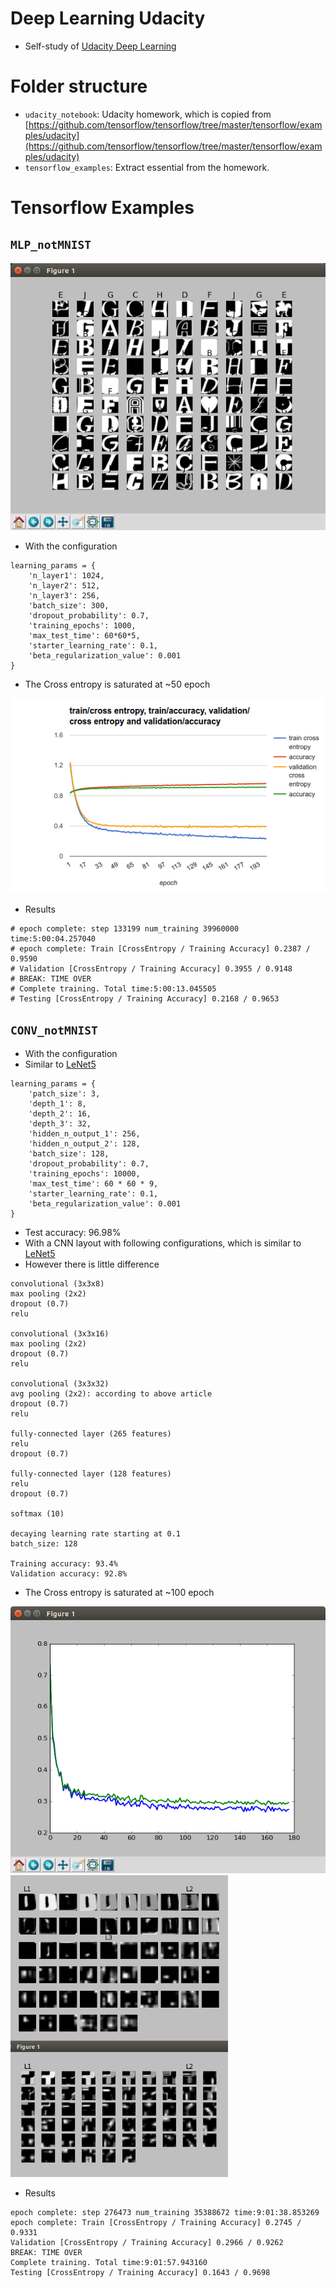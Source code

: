# Deep Learning Udacity
* Self-study of [Udacity Deep Learning](https://www.udacity.com/course/deep-learning--ud730)
 
# Folder structure
* `udacity_notebook`: Udacity homework, which is copied from [https://github.com/tensorflow/tensorflow/tree/master/tensorflow/examples/udacity](https://github.com/tensorflow/tensorflow/tree/master/tensorflow/examples/udacity)
* `tensorflow_examples`: Extract essential from the homework.

# Tensorflow Examples
## `MLP_notMNIST`
![Alt text](tensorflow_examples/images/notMNIST.png "notMNIST screenshot")

* With the configuration
```
learning_params = {
    'n_layer1': 1024,
    'n_layer2': 512,
    'n_layer3': 256,
    'batch_size': 300,
    'dropout_probability': 0.7,
    'training_epochs': 1000,
    'max_test_time': 60*60*5,
    'starter_learning_rate': 0.1,
    'beta_regularization_value': 0.001
}
```

* The Cross entropy is saturated at ~50 epoch

![Alt text](tensorflow_examples/images/MLP_notMNIST.png "https://docs.google.com/spreadsheets/d/1IQtKzPI4cpE_JwI0uLcyAojrMR-0cf_uFlxhOzYUs7M/edit screenshot")

* Results
```
# epoch complete: step 133199 num_training 39960000 time:5:00:04.257040
# epoch complete: Train [CrossEntropy / Training Accuracy] 0.2387 / 0.9590
# Validation [CrossEntropy / Training Accuracy] 0.3955 / 0.9148
# BREAK: TIME OVER
# Complete training. Total time:5:00:13.045505
# Testing [CrossEntropy / Training Accuracy] 0.2168 / 0.9653
```

## `CONV_notMNIST`
* With the configuration
 * Similar to [LeNet5](http://culurciello.github.io/tech/2016/06/04/nets.html)
```
learning_params = {
    'patch_size': 3,
    'depth_1': 8,
    'depth_2': 16,
    'depth_3': 32,
    'hidden_n_output_1': 256,
    'hidden_n_output_2': 128,
    'batch_size': 128,
    'dropout_probability': 0.7,
    'training_epochs': 10000,
    'max_test_time': 60 * 60 * 9,
    'starter_learning_rate': 0.1,
    'beta_regularization_value': 0.001
}
```

* Test accuracy: 96.98%
 * With a CNN layout with following configurations, which is similar to [LeNet5](http://culurciello.github.io/tech/2016/06/04/nets.html)
 * However there is little difference
```
convolutional (3x3x8)
max pooling (2x2)
dropout (0.7)
relu

convolutional (3x3x16)
max pooling (2x2)
dropout (0.7)
relu

convolutional (3x3x32)
avg pooling (2x2): according to above article
dropout (0.7)
relu

fully-connected layer (265 features)
relu
dropout (0.7)

fully-connected layer (128 features)
relu
dropout (0.7)

softmax (10)

decaying learning rate starting at 0.1
batch_size: 128

Training accuracy: 93.4%
Validation accuracy: 92.8%
```

* The Cross entropy is saturated at ~100 epoch

![Alt text](tensorflow_examples/images/CONV_notMNIST.png "learning curve screenshot")
![Alt text](tensorflow_examples/images/CONV_notMNIST_layers.png "Conv layers screenshot")

* Results
```
epoch complete: step 276473 num_training 35388672 time:9:01:38.853269
epoch complete: Train [CrossEntropy / Training Accuracy] 0.2745 / 0.9331
Validation [CrossEntropy / Training Accuracy] 0.2966 / 0.9262
BREAK: TIME OVER
Complete training. Total time:9:01:57.943160
Testing [CrossEntropy / Training Accuracy] 0.1643 / 0.9698
```